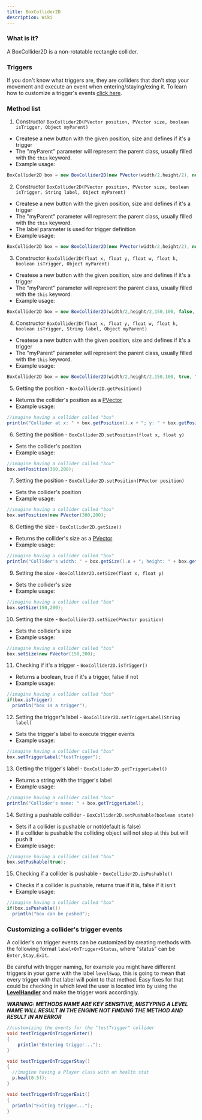 ```yaml
---
title: BoxCollider2D
description: Wiki
---
```


### What is it?

A BoxCollider2D is a non-rotatable rectangle collider.

### Triggers

If you don't know what triggers are, they are colliders that don't stop your movement and execute an event when entering/staying/exing it. To learn how to customize a trigger's events [click here](BoxCollider2D.md#customizing-a-colliders-trigger-events).

### Method list

1. Constructor `BoxCollider2D(PVector position, PVector size, boolean isTrigger, Object myParent)`
  * Createse a new button with the given position, size and defines if it's a trigger
  * The "myParent" parameter will represent the parent class, usually filled with the `this` keyword.
  * Example usage:
```java
BoxCollider2D box = new BoxCollider2D(new PVector(width/2,height/2), new PVector(150,100), false, this);
```

2. Constructor `BoxCollider2D(PVector position, PVector size, boolean isTrigger, String label, Object myParent)`
  * Createse a new button with the given position, size and defines if it's a trigger
  * The "myParent" parameter will represent the parent class, usually filled with the `this` keyword.
  * The label parameter is used for trigger definition
  * Example usage:
```java
BoxCollider2D box = new BoxCollider2D(new PVector(width/2,height/2), new PVector(150,100), true, "testTrigger", this);
```

3. Constructor `BoxCollider2D(float x, float y, float w, float h, boolean isTrigger, Object myParent)`
  * Createse a new button with the given position, size and defines if it's a trigger
  * The "myParent" parameter will represent the parent class, usually filled with the `this` keyword.
  * Example usage:
```java
BoxCollider2D box = new BoxCollider2D(width/2,height/2,150,100, false, this);
```

4. Constructor `BoxCollider2D(float x, float y, float w, float h, boolean isTrigger, String label, Object myParent)`
  * Createse a new button with the given position, size and defines if it's a trigger
  * The "myParent" parameter will represent the parent class, usually filled with the `this` keyword.
  * Example usage:
```java
BoxCollider2D box = new BoxCollider2D(width/2,height/2,150,100, true, "testTrigger", this);
```

5. Getting the position - `BoxCollider2D.getPosition()`
  * Returns the collider's position as a [PVector](https://processing.org/reference/PVector.html)
  * Example usage:
```java
//imagine having a collider called "box"
println("Collider at x: " + box.getPosition().x + "; y: " + box.getPosition().y);
```

6. Setting the position - `BoxCollider2D.setPosition(float x, float y)`
  * Sets the collider's position
  * Example usage:
```java
//imagine having a collider called "box"
box.setPosition(300,200);
```

7. Setting the position - `BoxCollider2D.setPosition(PVector position)`
  * Sets the collider's position
  * Example usage:
```java
//imagine having a collider called "box"
box.setPosition(new PVector(300,200);
```

8. Getting the size - `BoxCollider2D.getSize()`
  * Returns the collider's size as a [PVector](https://processing.org/reference/PVector.html)
  * Example usage:
```java
//imagine having a collider called "box"
println("Collider's width: " + box.getSize().x + "; height: " + box.getSize().y);
```

9. Setting the size - `BoxCollider2D.setSize(float x, float y)`
  * Sets the collider's size
  * Example usage:
```java
//imagine having a collider called "box"
box.setSize(150,200);
```

10. Setting the size - `BoxCollider2D.setSize(PVector position)`
  * Sets the collider's size
  * Example usage:
```java
//imagine having a collider called "box"
box.setSize(new PVector(150,200);
```

11. Checking if it's a trigger - `BoxCollider2D.isTrigger()`
  * Returns a boolean, true if it's a trigger, false if not
  * Example usage:
```java
//imagine having a collider called "box"
if(box.isTrigger)
  println("box is a trigger");
```

12. Setting the trigger's label - `BoxCollider2D.setTriggerLabel(String label)`
  * Sets the trigger's label to execute trigger events
  * Example usage:
```java
//imagine having a collider called "box"
box.setTriggerLabel("testTrigger");
```

13. Getting the trigger's label - `BoxCollider2D.getTriggerLabel()`
  * Returns a string with the trigger's label
  * Example usage:
```java
//imagine having a collider called "box"
println("Collider's name: " + box.getTriggerLabel);
```

14. Setting a pushable collider - `BoxCollider2D.setPushable(boolean state)`
  * Sets if a collider is pushable or not(default is false)
  * If a collider is pushable the colliding object will not stop at this but will push it
  * Example usage:
```java
//imagine having a collider called "box"
box.setPushable(true);
```

15. Checking if a collider is pushable - `BoxCollider2D.isPushable()`
  * Checks if a collider is pushable, returns true if it is, false if it isn't
  * Example usage:
```java
//imagine having a collider called "box"
if(box.isPushable())
  println("box can be pushed");
```

### Customizing a collider's trigger events

A collider's on trigger events can be customized by creating methods with the following format `label+OnTrigger+Status`, where "status" can be `Enter,Stay,Exit`.

Be careful with trigger naming, for example you might have different triggers in your game with the label `levelSwap`, this is going to mean that every trigger with that label will point to that method. Easy fixes for that could be checking in which level the user is located into by using the **[LevelHandler](https://github.com/dfmolinari/nSlavingEngine-Processing/wiki/LevelHandler)** and make the trigger work accordingly.

***WARNING: METHODS NAME ARE KEY SENSITIVE, MISTYPING A LEVEL NAME WILL RESULT IN THE ENGINE NOT FINDING THE METHOD AND RESULT IN AN ERROR***

```java
//customizing the events for the "testTrigger" collider
void testTriggerOnTriggerEnter()
{
    println("Entering trigger...");
}

void testTriggerOnTriggerStay()
{
  //imagine having a Player class with an health stat
  p.heal(0.5f);
}

void testTriggerOnTriggerExit()
{
  println("Exiting trigger...");
}
```
